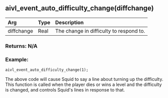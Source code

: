 ## aivl_event_auto_difficulty_change(diffchange)

|Arg|Type|Description|
|:--|---|:--|
|diffchange|Real|The change in difficulty to respond to.|

### Returns: N/A
### Example:
```
aivl_event_auto_difficulty_change(1);
```
The above code will cause Squid to say a line about turning up the difficulty.
This function is called when the player dies or wins a level and the difficulty is changed, and controls Squid's lines in response to that.